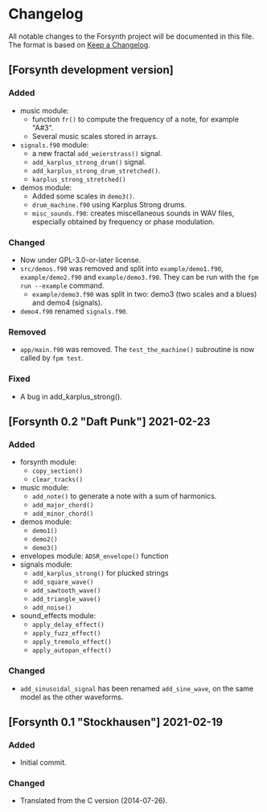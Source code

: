 # Changelog
All notable changes to the Forsynth project will be documented in this file.
The format is based on [Keep a Changelog](https://keepachangelog.com/en/1.1.0/).


## [Forsynth development version]

### Added
- music module:
  - function `fr()` to compute the frequency of a note, for example "A#3".
  - Several music scales stored in arrays.
- `signals.f90` module:
  - a new fractal `add_weierstrass()` signal.
  - `add_karplus_strong_drum()` signal.
  - `add_karplus_strong_drum_stretched()`.
  - `karplus_strong_stretched()`
- demos module:
  - Added some scales in `demo3()`.
  - `drum_machine.f90` using Karplus Strong drums.
  - `misc_sounds.f90`: creates miscellaneous sounds in WAV files, especially obtained by frequency or phase modulation.

### Changed
- Now under GPL-3.0-or-later license.
- `src/demos.f90` was removed and split into `example/demo1.f90`, 
`example/demo2.f90` and `example/demo3.f90`. They can be run with the
`fpm run --example` command.
    - `example/demo3.f90` was split in two: demo3 (two scales and a blues) and demo4 (signals).
- `demo4.f90` renamed `signals.f90`.

### Removed
- `app/main.f90` was removed. The `test_the_machine()` subroutine is now called by `fpm test`.

### Fixed
- A bug in add_karplus_strong().


## [Forsynth 0.2 "Daft Punk"] 2021-02-23

### Added
- forsynth module:
  - `copy_section()`
  - `clear_tracks()`
- music module:
  - `add_note()` to generate a note with a sum of harmonics.
  - `add_major_chord()`
  - `add_minor_chord()`
- demos module:
  - `demo1()`
  - `demo2()`
  - `demo3()`
- envelopes module: `ADSR_envelope()` function
- signals module:
  - `add_karplus_strong()` for plucked strings
  - `add_square_wave()`
  - `add_sawtooth_wave()`
  - `add_triangle_wave()`
  - `add_noise()`
- sound_effects module:
  - `apply_delay_effect()`
  - `apply_fuzz_effect()`
  - `apply_tremolo_effect()`
  - `apply_autopan_effect()`

### Changed
- `add_sinusoidal_signal` has been renamed `add_sine_wave`, on the same model
as the other waveforms.


## [Forsynth 0.1 "Stockhausen"] 2021-02-19

### Added
- Initial commit.

### Changed
- Translated from the C version (2014-07-26).
